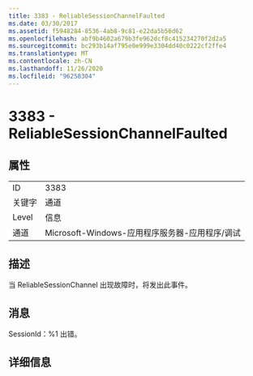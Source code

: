 ```yaml
---
title: 3383 - ReliableSessionChannelFaulted
ms.date: 03/30/2017
ms.assetid: f5948284-8536-4ab8-9c81-e22da5b56d62
ms.openlocfilehash: abf9b4602a679b3fe962dcf8c415234270f2d2a5
ms.sourcegitcommit: bc293b14af795e0e999e3304dd40c0222cf2ffe4
ms.translationtype: MT
ms.contentlocale: zh-CN
ms.lasthandoff: 11/26/2020
ms.locfileid: "96258304"
---
```

# <a name="3383---reliablesessionchannelfaulted"></a>3383 - ReliableSessionChannelFaulted

## <a name="properties"></a>属性  
  
|||  
|-|-|  
|ID|3383|  
|关键字|通道|  
|Level|信息|  
|通道|Microsoft-Windows-应用程序服务器-应用程序/调试|  
  
## <a name="description"></a>描述  

 当 ReliableSessionChannel 出现故障时，将发出此事件。  
  
## <a name="message"></a>消息  

 SessionId：%1 出错。  
  
## <a name="details"></a>详细信息
